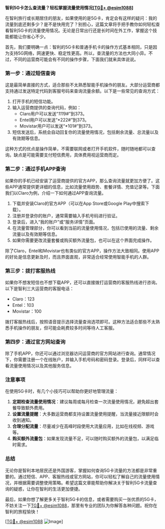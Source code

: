 **智利5G卡怎么查流量？轻松掌握流量使用情况[[TG💪+ @esim1088](https://t.me/s/esim1088)]**

在智利旅行或长期居住的朋友，如果使用的是5G卡，肯定会有这样的疑问：我的流量到底还剩多少？是不是快用完了？别担心，这篇文章将手把手教你如何轻松查看智利5G卡的流量使用情况。无论是日常出行还是长时间在外工作，掌握这个技能都能让你省心不少。

首先，我们要明确一点：智利的5G卡和普通手机卡的操作方式基本相同，只是因为支持5G网络，网速更快、稳定性更高。所以，查流量的方法也大同小异。不过，不同的运营商可能会有不同的操作步骤，下面我们就来具体说说。

### **第一步：通过短信查询**
这是最简单直接的方式，适合那些不太熟悉智能手机操作的朋友。大部分运营商都支持通过发送特定代码到客服号码来查询流量余额。以下是一些常见的查询方式：

1. 打开手机的短信功能。
2. 输入运营商提供的查询代码，例如：
   - Claro用户可以发送“*111*9#”到373。
   - Entel用户可以发送“*222#”到373。
   - Movistar用户可以发送“*101#”到373。
3. 短信发送后，系统会自动回复你的流量使用情况，包括剩余流量、总流量以及有效期等信息。

这种方式的优点是操作简单，不需要联网或者打开手机软件，随时随地都可以查询。缺点是可能需要支付短信费用，具体费用视运营商而定。

### **第二步：通过手机APP查询**
如果你的手机已经安装了运营商提供的官方APP，那么查询流量就更加方便了。这些APP通常提供更详细的信息，比如流量使用趋势、套餐详情、充值记录等。下面我们以Claro为例，介绍一下如何通过APP查询流量。

1. 下载并安装Claro的官方APP（可以在App Store或Google Play中搜索下载）。
2. 注册并登录你的账户，通常需要输入手机号码进行验证。
3. 登录后，进入“我的账户”或“服务详情”页面。
4. 在流量管理部分，你可以看到当前的流量使用情况，包括已使用的流量、剩余流量以及有效期等信息。
5. 如果你需要更改流量套餐或购买额外流量包，也可以在这个界面完成操作。

除了Claro，Entel和Movistar也有类似的官方APP，操作方法大致相同。使用APP的好处是信息更新及时，而且界面直观，非常适合经常使用智能手机的人群。

### **第三步：拨打客服热线**
如果你不想发短信也不想下载APP，还可以直接拨打运营商的客服热线进行咨询。以下是智利三大运营商的客服电话：
- Claro：123
- Entel：103
- Movistar：100

拨打客服热线后，按照语音提示选择流量查询选项即可。这种方法适合那些不太熟悉手机操作的朋友，但可能会耗费较多时间等待人工客服。

### **第四步：通过官方网站查询**
除了手机APP，你还可以通过浏览器访问运营商的官方网站进行查询。通常情况下，你需要注册一个在线账户，并输入手机号码和密码登录。登录后，同样可以查看流量使用情况以及其他服务信息。

### **注意事项**
在使用5G卡时，有几个小技巧可以帮助你更好地管理流量：
1. **定期检查流量使用情况**：建议每周或每月检查一次流量使用情况，避免超出套餐导致额外费用。
2. **设置流量提醒**：大多数运营商都支持设置流量使用提醒，当流量接近限额时会收到通知。
3. **合理分配流量**：尽量减少在高峰时段使用大流量应用，比如在线视频、游戏等。
4. **购买额外流量包**：如果发现流量不足，可以随时购买额外的流量包，以满足临时需求。

### **总结**
无论你是智利本地居民还是外国游客，掌握如何查询5G卡流量的方法都是非常重要的。通过短信、APP、客服热线或官方网站，你可以轻松了解自己的流量使用情况，并根据需要调整使用策略。希望这篇文章能帮助你解决关于智利5G卡流量查询的疑惑，让你在智利的生活更加便捷。

最后，如果你想了解更多关于智利5G卡的信息，或者需要购买一张优质的5G卡，不妨关注一下[TG💪+ @esim1088](https://t.me/s/esim1088)，那里有专业的团队为你解答各种问题。祝你在智利的旅程愉快！

[[TG💪+ @esim1088](https://t.me/s/esim1088) ![Image](https://i.postimg.cc/4NQfJmqS/Snipaste-2025-05-13-00-14-12.png)]
